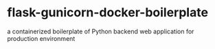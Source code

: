 # flask-gunicorn-docker-boilerplate
a containerized boilerplate of Python backend web application for production environment 
